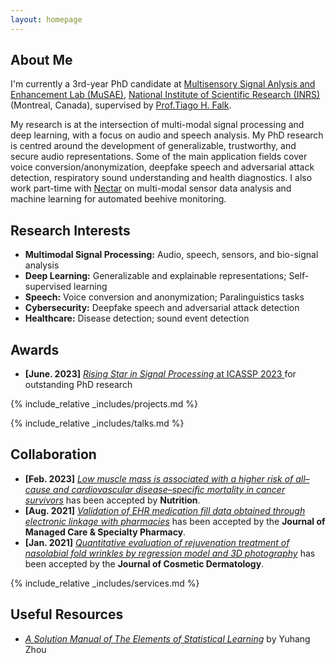 ```yaml
---
layout: homepage
---
```


## About Me

I'm currently a 3rd-year PhD candidate at <a href="https://musaelab.ca/" target="_blank"> Multisensory Signal Anlysis and Enhancement Lab (MuSAE)</a>, <a href="https://inrs.ca/en/" target="_blank"> National Institute of Scientific Research (INRS)</a> (Montreal, Canada), supervised by <a href="https://inrs.ca/en/research/professors/tiago-h-falk/" target="_blank"> Prof.Tiago H. Falk</a>.

My research is at the intersection of multi-modal signal processing and deep learning, with a focus on audio and speech analysis. My PhD research is centred around the development of generalizable, trustworthy, and secure audio representations. Some of the main application fields cover voice conversion/anonymization, deepfake speech and adversarial attack detection, respiratory sound understanding and health diagnostics. I also work part-time with <a href="https://www.nectar.buzz/" target="_blank"> Nectar</a> on multi-modal sensor data analysis and machine learning for automated beehive monitoring.


## Research Interests
- **Multimodal Signal Processing:** Audio, speech, sensors, and bio-signal analysis
- **Deep Learning:** Generalizable and explainable representations; Self-supervised learning
- **Speech:** Voice conversion and anonymization; Paralinguistics tasks
- **Cybersecurity:** Deepfake speech and adversarial attack detection
- **Healthcare:** Disease detection; sound event detection

## Awards
- **[June. 2023]** <a href="https://2023.ieeeicassp.org/" target="_blank">*Rising Star in Signal Processing* at ICASSP 2023 </a> for outstanding PhD research


<!-- {% include_relative _includes/publications.md %} -->

{% include_relative _includes/projects.md %}

{% include_relative _includes/talks.md %}







## Collaboration

<!-- - **[Feb. 2020]** Our paper about incremental learning is accepted to CVPR 2020.
- **[Feb. 2020]** We will host the ACM Multimedia Asia 2020 conference in Singapore!
- **[Sept. 2019]** Our paper about few-shot learning is accepted to NeurIPS 2019. -->
- **[Feb. 2023]** <a href="https://www.sciencedirect.com/science/article/pii/S089990072200346X" target="_blank">*Low muscle mass is associated with a higher risk of all–cause and cardiovascular disease–specific mortality in cancer survivors*</a> has been accepted by **Nutrition**. 
- **[Aug. 2021]** <a href="https://www.jmcp.org/doi/full/10.18553/jmcp.2021.27.10.1482" target="_blank">*Validation of EHR medication fill data obtained through electronic linkage with pharmacies*</a> has been accepted by the **Journal of Managed Care & Specialty Pharmacy**.
- **[Jan. 2021]** <a href="https://onlinelibrary.wiley.com/doi/abs/10.1111/jocd.13486" target="_blank">*Quantitative evaluation of rejuvenation treatment of nasolabial fold wrinkles by regression model and 3D photography*</a> has been accepted by the **Journal of Cosmetic Dermatology**.


{% include_relative _includes/services.md %}


## Useful Resources

<!-- https://yuhangzhou88.github.io/ESL_Solution/  -->
- <a href="https://yuhangzhou88.github.io/ESL_Solution/" target="_blank">*A Solution Manual of The Elements of Statistical Learning*</a> by Yuhang Zhou 



